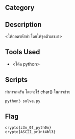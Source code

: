 # <Challenge Name>

## Category
<crypto>

## Description
<ให้ถอดรหัสคำ โดยให้ชุดตัวเลขมา>

## Tools Used
- <โค้ด python>

## Scripts
ทำการกดรัน โดยจะใช้ char() ในการช่วย
```bash
python3 solve.py
```
## Flag
```
crypto{z3n_0f_pyth0n}
crypto{ASCII_pr1nt4bl3}
```
